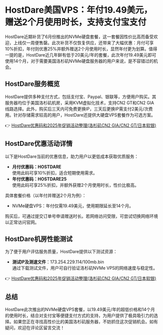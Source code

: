 # HostDare美国VPS：年付19.49美元，赠送2个月使用时长，支持支付宝支付

HostDare近期补货了6月份推出的NVMe硬盘套餐，这一套餐因性价比高而备受欢迎，上线仅一周便售罄。此次补货不仅恢复供应，还带来了大幅优惠：月付可享10%折扣，年付则优惠25%并额外赠送2个月使用时长，显然年付更为划算。值得一提的是，HostDare近几年鲜有低于20美元/年的套餐，此次年付19.49美元即可使用14个月，对于需要美国洛杉矶NVMe硬盘服务器的用户来说，是不容错过的机会。

## HostDare服务概览

HostDare提供多种支付方式，包括支付宝、Paypal、银联等，方便用户购买。其服务器均位于美国洛杉矶机房，采用KVM虚拟化技术，支持CN2 GT和CN2 GIA线路选择。此外，购买后三天内可免费更换IP，三天后更换IP需支付2美元/次费用。针对存储需求较高的用户，HostDare还提供大硬盘VPS套餐作为可选方案。

👉 [HostDare优惠码和2025年促销活动整理(洛杉矶CN2 GIA/CN2 GT/日本软银)](https://bit.ly/hostdare)

## HostDare优惠活动详情

以下是HostDare当前的优惠信息，助力用户以更低成本获取优质服务：

- **月付优惠码：HOSTDARE**  
  使用此码可享10%折扣，适合短期使用需求。
- **年付优惠码：HOSTDARE25**  
  使用此码可享25%折扣，并额外获赠2个月使用时长，性价比极高。

具体套餐价格（以年付并赠送2个月为例）：  
- NVMe硬盘VPS：年付仅需19.49美元，使用期限延长至14个月。

购买后，可通过提交订单号申请赠送时长。若网络访问受限，可尝试切换网络环境以正常访问官网。

## HostDare机房性能测试

为了便于用户评估服务质量，HostDare提供以下测试资源：  
- **测试IP及测速文件**：173.254.229.114/100mb.bin  
通过下载测试文件，用户可自行验证洛杉矶NVMe VPS的网络速度与稳定性。

👉 [HostDare优惠码和2025年促销活动整理(洛杉矶CN2 GIA/CN2 GT/日本软银)](https://bit.ly/hostdare)

## 总结

HostDare此次推出的NVMe硬盘VPS套餐，以19.49美元/年的超低价格和14个月的使用时长，结合对支付宝等便捷支付方式的支持，为用户提供了极具吸引力的选择。如果您正在寻找高性价比的美国洛杉矶服务器，不妨抓住这次促销机会。如有疑问，欢迎在评论区留言交流！